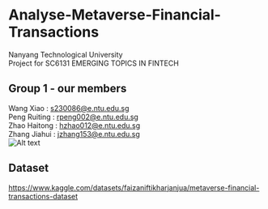 # Analyse-Metaverse-Financial-Transactions
Nanyang Technological University <br>
Project for SC6131 EMERGING TOPICS IN FINTECH <br>
## Group 1 - our members<br>
Wang Xiao : s230086@e.ntu.edu.sg <br>
Peng Ruiting : rpeng002@e.ntu.edu.sg <br>
Zhao Haitong : hzhao012@e.ntu.edu.sg <br>
Zhang Jiahui : jzhang153@e.ntu.edu.sg <br>
![Alt text]([path/to/image](https://github.com/Amanda-WangXiao/Analyse-Metaverse-Financial-Transactions/blob/main/WorkloadDistribution.jpg)) <br>
## Dataset
https://www.kaggle.com/datasets/faizaniftikharjanjua/metaverse-financial-transactions-dataset <br>
